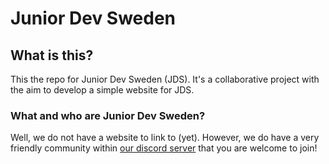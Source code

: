 # Junior Dev Sweden

## What is this?
This the repo for Junior Dev Sweden (JDS). It's a collaborative project with the aim to develop a simple
website for JDS.


### What and who are Junior Dev Sweden?
Well, we do not have a website to link to (yet). However, we do have a very friendly community within 
[our discord server](https://discord.gg/rSBqw7qE) that you are welcome to join!

